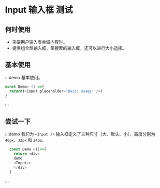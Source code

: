 # Input 输入框 测试

## 何时使用

- 需要用户输入表单域内容时。
- 提供组合型输入框，带搜索的输入框，还可以进行大小选择。

## 基本使用

:::demo 基本使用。

```js
const Demo= () =>{
  return(<Input placeholder="Basic usage" />)
}
```
:::

## 尝试一下

:::demo 我们为 `<Input />` 输入框定义了三种尺寸（大、默认、小），高度分别为 `40px`、`32px` 和 `24px`。

```js
  const Demo =()=>{
    return <div>
    demo
    <Input/>
    </div>
  }
```
:::

